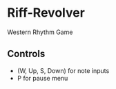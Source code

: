 # Riff-Revolver
Western Rhythm Game
## Controls
- (W, Up, S, Down) for note inputs
- P for pause menu
